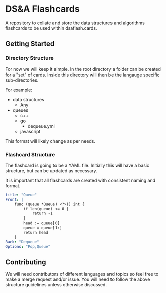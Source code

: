 # DS&A Flashcards

A repository to collate and store the data structures and algorithms flashcards to be used within dsaflash.cards.

## Getting Started

### Directory Structure

For now we will keep it simple. 
In the root directory a folder can be created for a "set" of cards. 
Inside this directory will then be the langauge specific sub-directories.

For example:

* data structures
    * Any
* queues
    * c++
    * go
        * dequeue.yml
    * javascript

This format will likely change as per needs.

### Flashcard Structure

The flashcard is going to be a YAML file.
Initially this will have a basic structure, but can be updated as necessary. 

It is important that all flashcards are created with consistent naming and format.

```yaml
title: "Queue"
Front: |
    func (queue *Queue) <?>() int {
        if len(queue) <= 0 {
            return -1
        }
        head := queue[0]
        queue = queue[1:]
        return head
    }
Back: "Dequeue"
Options: "Pop,Queue"
```

## Contributing

We will need contributors of different languages and topics so feel free to make a merge request and/or issue. 
You will need to follow the above structure guidelines unless otherwise discussed.